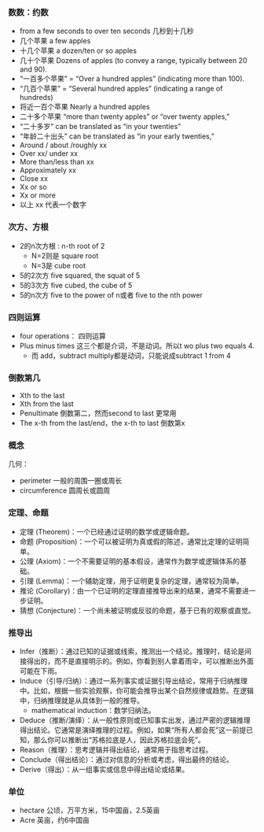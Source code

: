 ### 数数：约数
- from a few seconds to over ten seconds 几秒到十几秒
-  几个苹果 a few apples
- 十几个苹果 a dozen/ten or so apples
- 几十个苹果 Dozens of apples (to convey a range, typically between 20 and 90).
- “一百多个苹果” = “Over a hundred apples” (indicating more than 100).
- “几百个苹果” = “Several hundred apples” (indicating a range of hundreds)
- 将近一百个苹果 Nearly a hundred apples
- 二十多个苹果 “more than twenty apples” or “over twenty apples,”
- “二十多岁” can be translated as “in your twenties” 
- “年龄二十出头” can be translated as “in your early twenties,”
- Around / about /roughly xx
- Over xx/ under xx
-  More than/less than xx
- Approximately xx
- Close xx
- Xx or so
- Xx or more
- 以上 xx 代表一个数字

### 次方、方根
- 2的n次方根 : n-th root of 2
  - N=2则是 square root
  - N=3是 cube root
- 5的2次方 five squared, the squat of 5
- 5的3次方 five cubed, the cube of 5
- 5的n次方 five to the power of n或者 five to the nth power

### 四则运算
- four operations： 四则运算
- Plus minus times 这三个都是介词，不是动词。所以t wo plus two equals 4.
  - 而 add，subtract multiply都是动词，只能说成subtract 1 from 4

### 倒数第几
- Xth to the last
- Xth from the last
- Penultimate 倒数第二，然而second to last 更常用
- The x-th from the last/end，the x-th to last 倒数第x 

### 概念
几何：
- perimeter 一般的周围一圈或周长
- circumference 圆周长或圆周

### 定理、命题
- 定理 (Theorem)：一个已经通过证明的数学或逻辑命题。
- 命题 (Proposition)：一个可以被证明为真或假的陈述，通常比定理的证明简单。
- 公理 (Axiom)：一个不需要证明的基本假设，通常作为数学或逻辑体系的基础。
- 引理 (Lemma)：一个辅助定理，用于证明更复杂的定理，通常较为简单。 
- 推论 (Corollary)：由一个已证明的定理直接推导出来的结果，通常不需要进一步证明。
- 猜想 (Conjecture)：一个尚未被证明或反驳的命题，基于已有的观察或直觉。

### 推导出 
- Infer（推断）：通过已知的证据或线索，推测出一个结论。推理时，结论是间接得出的，而不是直接明示的。例如，你看到别人拿着雨伞，可以推断出外面可能在下雨。
- Induce（引导/归纳）：通过一系列事实或证据引导出结论，常用于归纳推理中。比如，根据一些实验观察，你可能会推导出某个自然规律或趋势。在逻辑中，归纳推理就是从具体到一般的推导。
  - mathematical induction：数学归纳法。
- Deduce（推断/演绎）：从一般性原则或已知事实出发，通过严密的逻辑推理得出结论。它通常是演绎推理的过程。例如，如果“所有人都会死”这一前提已知，那么你可以推断出“苏格拉底是人，因此苏格拉底会死”。
- Reason（推理）：思考逻辑并得出结论，通常用于指思考过程。
- Conclude（得出结论）：通过对信息的分析或考虑，得出最终的结论。 
- Derive（得出）：从一组事实或信息中得出结论或结果。 

### 单位
- hectare 公顷，万平方米，15中国亩，2.5英亩
- Acre 英亩，约6中国亩


